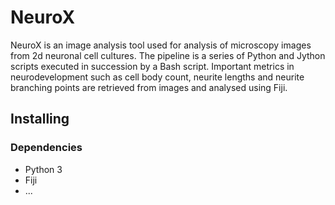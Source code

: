 # NeuroX

NeuroX is an image analysis tool used for analysis of microscopy images from 2d neuronal cell cultures. The pipeline is a series of Python and Jython scripts executed in succession by a Bash script. Important metrics in neurodevelopment such as cell body count, neurite lengths and neurite branching points are retrieved from images and analysed using Fiji.

## Installing

### Dependencies
* Python 3
* Fiji
* ...
